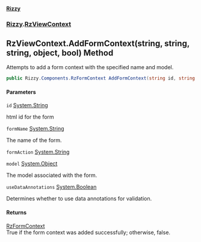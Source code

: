 #### [Rizzy](index 'index')
### [Rizzy](Rizzy 'Rizzy').[RzViewContext](Rizzy.RzViewContext 'Rizzy.RzViewContext')

## RzViewContext.AddFormContext(string, string, string, object, bool) Method

Attempts to add a form context with the specified name and model.

```csharp
public Rizzy.Components.RzFormContext AddFormContext(string id, string formName, string formAction, object model, bool useDataAnnotations=true);
```
#### Parameters

<a name='Rizzy.RzViewContext.AddFormContext(string,string,string,object,bool).id'></a>

`id` [System.String](https://docs.microsoft.com/en-us/dotnet/api/System.String 'System.String')

html id for the form

<a name='Rizzy.RzViewContext.AddFormContext(string,string,string,object,bool).formName'></a>

`formName` [System.String](https://docs.microsoft.com/en-us/dotnet/api/System.String 'System.String')

The name of the form.

<a name='Rizzy.RzViewContext.AddFormContext(string,string,string,object,bool).formAction'></a>

`formAction` [System.String](https://docs.microsoft.com/en-us/dotnet/api/System.String 'System.String')

<a name='Rizzy.RzViewContext.AddFormContext(string,string,string,object,bool).model'></a>

`model` [System.Object](https://docs.microsoft.com/en-us/dotnet/api/System.Object 'System.Object')

The model associated with the form.

<a name='Rizzy.RzViewContext.AddFormContext(string,string,string,object,bool).useDataAnnotations'></a>

`useDataAnnotations` [System.Boolean](https://docs.microsoft.com/en-us/dotnet/api/System.Boolean 'System.Boolean')

Determines whether to use data annotations for validation.

#### Returns
[RzFormContext](Rizzy.Components.RzFormContext 'Rizzy.Components.RzFormContext')  
True if the form context was added successfully; otherwise, false.